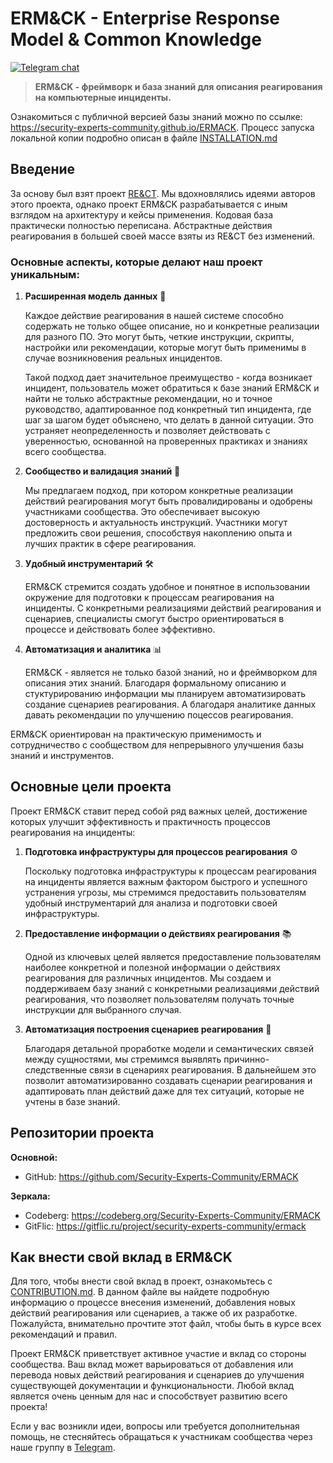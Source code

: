 # ERM&CK - Enterprise Response Model & Common Knowledge

[![Telegram chat](https://img.shields.io/static/v1?label=chat&message=Telegram&color=blue&logo=telegram)](https://t.me/s3curity_experts_community/298)

> **ERM&CK - фреймворк и база знаний для описания реагирования на компьютерные инциденты.**

Ознакомиться с публичной версией базы знаний можно по ссылке: https://security-experts-community.github.io/ERMACK.
Процесс запуска локальной копии подробно описан в файле [INSTALLATION.md](INSTALLATION.md)


## Введение


За основу был взят проект [RE&CT](https://github.com/atc-project/atc-react). Мы вдохновлялись идеями авторов этого проекта, однако проект ERM&CK разрабатывается с иным взглядом на архитектуру и кейсы применения. Кодовая база практически полностью переписана. Абстрактные действия реагирования в большей своей массе взяты из RE&CT без изменений.

### Основные аспекты, которые делают наш проект уникальным:

1. **Расширенная модель данных** 📝

    Каждое действие реагирования в нашей системе способно содержать не только общее описание, но и конкретные реализации для разного ПО. Это могут быть, четкие инструкции, скрипты, настройки или рекомендации, которые могут быть применимы в случае возникновения реальных инцидентов.

    Такой подход дает значительное преимущество - когда возникает инцидент, пользователь может обратиться к базе знаний ERM&CK и найти не только абстрактные рекомендации, но и точное руководство, адаптированное под конкретный тип инцидента, где шаг за шагом будет объяснено, что делать в данной ситуации. Это устраняет неопределенность и позволяет действовать с уверенностью, основанной на проверенных практиках и знаниях всего сообщества.

2. **Сообщество и валидация знаний** 🤝

    Мы предлагаем подход, при котором конкретные реализации действий реагирования могут быть провалидированы и одобрены участниками сообщества. Это обеспечивает высокую достоверность и актуальность инструкций. Участники могут предложить свои решения, способствуя накоплению опыта и лучших практик в сфере реагирования.

3. **Удобный инструментарий** 🛠️

    ERM&CK стремится создать удобное и понятное в использовании окружение для подготовки к процессам реагирования на инциденты. С конкретными реализациями действий реагирования и сценариев, специалисты смогут быстро ориентироваться в процессе и действовать более эффективно.

4. **Автоматизация и аналитика** 📊

    ERM&CK - является не только базой знаний, но и фреймворком для описания этих знаний. Благодаря формальному описанию и стуктурированию информации мы планируем автоматизировать создание сценариев реагирования. А благодаря аналитике данных давать рекомендации по улучшению поцессов реагирования.


ERM&CK ориентирован на практическую применимость и сотрудничество с сообществом для непрерывного улучшения базы знаний и инструментов.


## Основные цели проекта


Проект ERM&CK ставит перед собой ряд важных целей, достижение которых улучшит эффективность и практичность процессов реагирования на инциденты:

1. **Подготовка инфраструктуры для процессов реагирования** ⚙️

    Поскольку подготовка инфраструктуры к процессам реагирования на инциденты является важным фактором быстрого и успешного устранения угрозы, мы стремимся предоставить пользователям удобный инструментарий для анализа и подготовки своей инфраструктуры.

2. **Предоставление информации о действиях реагирования** 📚

    Одной из ключевых целей является предоставление пользователям наиболее конкретной и полезной информации о действиях реагирования для различных инцидентов. Мы создаем и поддерживаем базу знаний с конкретными реализациями действий реагирования, что позволяет пользователям получать точные инструкции для выбранного случая.

3. **Автоматизация построения сценариев реагирования** 🤖

    Благодаря детальной проработке модели и семантических связей между сущностями, мы стремимся выявлять причинно-следственные связи в сценариях реагирования. В дальнейшем это позволит автоматизированно создавать сценарии реагирования и адаптировать план действий даже для тех ситуаций, которые не учтены в базе знаний.



## Репозитории проекта


**Основной:**

- GitHub: https://github.com/Security-Experts-Community/ERMACK

**Зеркала:**

- Codeberg: https://codeberg.org/Security-Experts-Community/ERMACK
- GitFlic: https://gitflic.ru/project/security-experts-community/ermack



## Как внести свой вклад в ERM&CK


Для того, чтобы внести свой вклад в проект, ознакомьтесь с [CONTRIBUTION.md](CONTRIBUTION.md). В данном файле вы найдете подробную информацию о процессе внесения изменений, добавления новых действий реагирования или сценариев, а также об их разработке. Пожалуйста, внимательно прочтите этот файл, чтобы быть в курсе всех рекомендаций и правил.

Проект ERM&CK приветствует активное участие и вклад со стороны сообщества. Ваш вклад может варьироваться от добавления или перевода новых действий реагирования и сценариев до улучшения существующей документации и функциональности. Любой вклад является очень ценным для нас и способствует развитию всего проекта!

Если у вас возникли идеи, вопросы или требуется дополнительная помощь, не стесняйтесь обращаться к участникам сообщества через наше группу в [Telegram](https://t.me/s3curity_experts_community/298).
